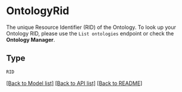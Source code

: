 # OntologyRid

The unique Resource Identifier (RID) of the Ontology. To look up your Ontology RID, please use the
`List ontologies` endpoint or check the **Ontology Manager**.


## Type
```python
RID
```


[[Back to Model list]](../../README.md#models-v2-link) [[Back to API list]](../../README.md#documentation-for-api-endpoints) [[Back to README]](../../README.md)
